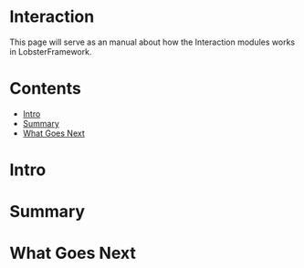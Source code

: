 # Interaction
This page will serve as an manual about how the Interaction modules works in LobsterFramework.

# Contents
- [Intro](#intro)
- [Summary](#summary)
- [What Goes Next](#what-goes-next)

# Intro

# Summary

# What Goes Next